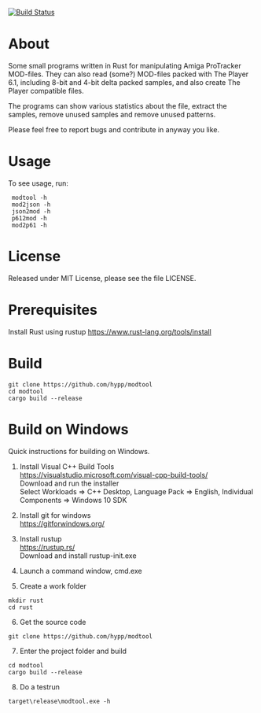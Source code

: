 [![Build Status](https://travis-ci.org/hypp/modtool.svg?branch=master)](https://travis-ci.org/hypp/modtool)

# About
Some small programs written in Rust for manipulating Amiga ProTracker MOD-files.
They can also read (some?) MOD-files packed with The Player 6.1, including 
8-bit and 4-bit delta packed samples, and also create The Player compatible files.

The programs can show various statistics about the file, extract the samples,
remove unused samples and remove unused patterns.

Please feel free to report bugs and contribute in anyway you like.

# Usage
To see usage, run:
```
 modtool -h
 mod2json -h
 json2mod -h
 p612mod -h
 mod2p61 -h
```

# License
Released under MIT License, please see the file LICENSE.

# Prerequisites
Install Rust using rustup https://www.rust-lang.org/tools/install

# Build
```
git clone https://github.com/hypp/modtool
cd modtool
cargo build --release
```

# Build on Windows
Quick instructions for building on Windows.  

1. Install Visual C++ Build Tools  
https://visualstudio.microsoft.com/visual-cpp-build-tools/  
Download and run the installer  
Select Workloads => C++ Desktop, Language Pack => English, Individual Components => Windows 10 SDK  

2. Install git for windows  
https://gitforwindows.org/  

3. Install rustup  
https://rustup.rs/  
Download and install rustup-init.exe  

4. Launch a command window, cmd.exe  

5. Create a work folder  
```
mkdir rust
cd rust
````

6. Get the source code  
```
git clone https://github.com/hypp/modtool
````

7.  Enter the project folder and build  
```
cd modtool
cargo build --release
```

8. Do a testrun  
```
target\release\modtool.exe -h
```
